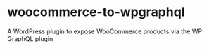 # woocommerce-to-wpgraphql
A WordPress plugin to expose WooCommerce products via the WP GraphQL plugin

